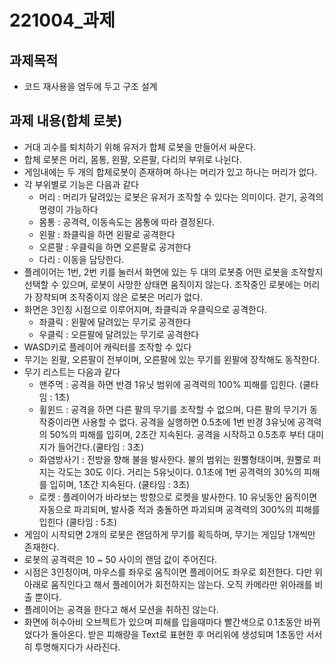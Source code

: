 # 221004_과제

## 과제목적
- 코드 재사용을 염두에 두고 구조 설계

## 과제 내용(합체 로봇)
- 거대 괴수를 퇴치하기 위해 유저가 합체 로봇을 만들어서 싸운다.
- 합체 로봇은 머리, 몸통, 왼팔, 오른팔, 다리의 부위로 나뉜다.
- 게임내에는 두 개의 합체로봇이 존재하며 하나는 머리가 있고 하나는 머리가 없다.
- 각 부위별로 기능은 다음과 같다
    - 머리 : 머리가 달려있는 로봇은 유저가 조작할 수 있다는 의미이다. 걷기, 공격의 명령이 가능하다
    - 몸통 : 공격력, 이동속도는 몸통에 따라 결정된다.
    - 왼팔 : 좌클릭을 하면 왼팔로 공격한다
    - 오른팔 : 우클릭을 하면 오른팔로 공겨한다
    - 다리 : 이동을 담당한다.
- 플레이어는 1번, 2번 키를 눌러서 화면에 있는 두 대의 로봇중 어떤 로봇을 조작할지 선택할 수 있으며, 로봇이 사망한 상태면 움직이지 않는다. 조작중인 로봇에는 머리가 장착되며 조작중이지 않은 로봇은 머리가 없다.
- 화면은 3인칭 시점으로 이루어지며, 좌클릭과 우클릭으로 공격한다.
    - 좌클릭 : 왼팔에 달려있는 무기로 공격한다
    - 우클릭 : 오른팔에 달려있는 무기로 공격한다
- WASD키로 플레이어 캐릭터를 조작할 수 있다
- 무기는 왼팔, 오른팔이 전부이며, 오른팔에 있는 무기를 왼팔에 장착해도 동작한다.
- 무기 리스트는 다음과 같다
    - 맨주먹 : 공격을 하면 반경 1유닛 범위에 공격력의 100% 피해를 입힌다. (쿨타임 : 1초)
    - 휠윈드 : 공격을 하면 다른 팔의 무기를 조작할 수 없으며, 다른 팔의 무기가 동작중이라면 사용할 수 없다. 공격을 실행하면 0.5초에 1번 반경 3유닛에 공격력의 50%의 피해를 입히며, 2초간 지속된다. 공격을 시작하고 0.5초후 부터 대미지가 들어간다.(쿨타임 : 3초)
    - 화염방사기 : 전방을 향해 불을 발사한다. 불의 범위는 원뿔형태이며, 원뿔로 퍼지는 각도는 30도 이다. 거리는 5유닛이다. 0.1초에 1번 공격력의 30%의 피해를 입히며, 1초간 지속된다. (쿨타임 : 3초)
    - 로켓 : 플레이어가 바라보는 방향으로 로켓을 발사한다. 10 유닛동안 움직이면 자동으로 파괴되며, 발사중 적과 충돌하면 파괴되며 공격력의 300%의 피해를 입힌다 (쿨타임 : 5초)
- 게임이 시작되면 2개의 로봇은 랜덤하게 무기를 획득하며, 무기는 게임당 1개씩만 존재한다.
- 로봇의 공격력은 10 ~ 50 사이의 랜덤 값이 주어진다.
- 시점은 3인칭이며, 마우스를 좌우로 움직이면 플레이어도 좌우로 회전한다. 다만 위아래로 움직인다고 해서 플레이어가 회전하지는 않는다. 오직 카메라만 위아래를 비출 뿐이다.
- 플레이어는 공격을 한다고 해서 모션을 취하진 않는다.
- 화면에 허수아비 오브젝트가 있으며 피해를 입을때마다 빨간색으로 0.1초동안 바뀌었다가 돌아온다. 받은 피해량을 Text로 표현한 후 머리위에 생성되며 1초동안 서서히 투명해지다가 사라진다.